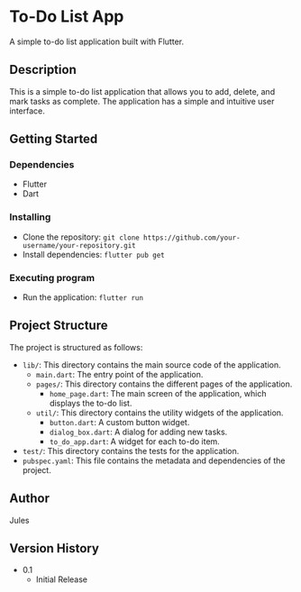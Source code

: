 # To-Do List App

A simple to-do list application built with Flutter.

## Description

This is a simple to-do list application that allows you to add, delete, and mark tasks as complete. The application has a simple and intuitive user interface.

## Getting Started

### Dependencies

* Flutter
* Dart

### Installing

* Clone the repository: `git clone https://github.com/your-username/your-repository.git`
* Install dependencies: `flutter pub get`

### Executing program

* Run the application: `flutter run`

## Project Structure

The project is structured as follows:

- `lib/`: This directory contains the main source code of the application.
  - `main.dart`: The entry point of the application.
  - `pages/`: This directory contains the different pages of the application.
    - `home_page.dart`: The main screen of the application, which displays the to-do list.
  - `util/`: This directory contains the utility widgets of the application.
    - `button.dart`: A custom button widget.
    - `dialog_box.dart`: A dialog for adding new tasks.
    - `to_do_app.dart`: A widget for each to-do item.
- `test/`: This directory contains the tests for the application.
- `pubspec.yaml`: This file contains the metadata and dependencies of the project.

## Author

Jules

## Version History

* 0.1
    * Initial Release
